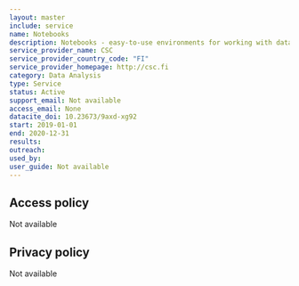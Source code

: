 ```yaml
---
layout: master
include: service
name: Notebooks
description: Notebooks - easy-to-use environments for working with data and programming.
service_provider_name: CSC
service_provider_country_code: "FI"
service_provider_homepage: http://csc.fi
category: Data Analysis
type: Service
status: Active
support_email: Not available
access_email: None
datacite_doi: 10.23673/9axd-xg92
start: 2019-01-01
end: 2020-12-31
results:
outreach:
used_by: 
user_guide: Not available
---
```



## Access policy
Not available

## Privacy policy
Not available

